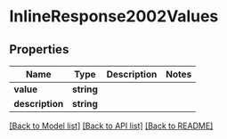 # InlineResponse2002Values

## Properties
Name | Type | Description | Notes
------------ | ------------- | ------------- | -------------
**value** | **string** |  | 
**description** | **string** |  | 

[[Back to Model list]](../../README.md#documentation-for-models) [[Back to API list]](../../README.md#documentation-for-api-endpoints) [[Back to README]](../../README.md)

